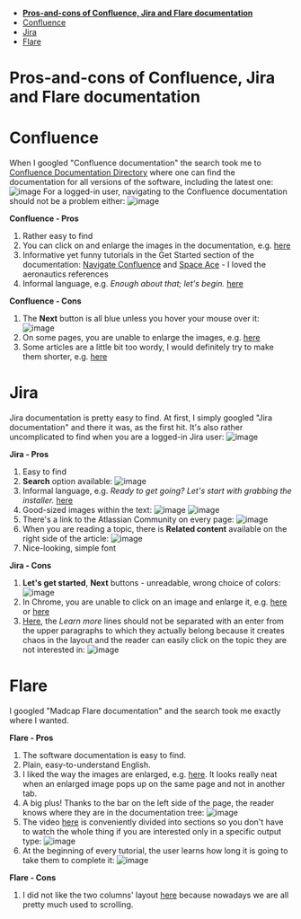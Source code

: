 - [**Pros-and-cons of Confluence, Jira and Flare documentation**](#pros-and-cons-of-confluence-jira-and-flare-documentation)
- [Confluence](#confluence)
- [Jira](#jira)
- [Flare](#flare)


# **Pros-and-cons of Confluence, Jira and Flare documentation**

# Confluence  
When I googled "Confluence documentation" the search took me to [Confluence Documentation Directory](https://confluence.atlassian.com/alldoc/confluence-documentation-directory-12877996.html) where one can find the documentation for all versions of the software, including the latest one: ![image](domowa10.png) For a logged-in user, navigating to the Confluence documentation should not be a problem either: ![image](domowa9.png)

**Confluence - Pros**
1. Rather easy to find
2. You can click on and enlarge the images in the documentation, e.g. [here](https://confluence.atlassian.com/doc/create-your-personal-space-777010869.html)
3. Informative yet funny tutorials in the Get Started section of the documentation: [Navigate Confluence](https://confluence.atlassian.com/doc/tutorial-navigate-confluence-251005338.html)  and [Space Ace](https://confluence.atlassian.com/doc/tutorial-space-ace-777010865.html) - I loved the aeronautics references
4. Informal language, e.g. *Enough about that; let's begin.* [here](https://confluence.atlassian.com/doc/tutorial-space-ace-777010865.html)


**Confluence - Cons** 
1. The **Next** button is all blue unless you hover your mouse over it: ![image](domowa11.png)
2. On some pages, you are unable to enlarge the images, e.g. [here](https://confluence.atlassian.com/doc/keyboard-shortcuts-139456.html)
3. Some articles are a little bit too wordy, I would definitely try to make them shorter, e.g. [here](https://confluence.atlassian.com/doc/develop-technical-documentation-in-confluence-226166494.html)



# Jira
Jira documentation is pretty easy to find. At first, I simply googled "Jira documentation" and there it was, as the first hit. It's also rather uncomplicated to find when you are a logged-in Jira user: ![image](domowa7.png)

**Jira - Pros**

 1. Easy to find
 2. **Search** option available: ![image](domowa2.png)
 3. Informal language, e.g. *Ready to get going? Let's start with grabbing the installer.* [here](https://confluence.atlassian.com/jiracoreserver073/setting-up-your-instance-861255641.html#Settingupyourinstance-Downloadtheinstaller)
 4. Good-sized images within the text: ![image](domowa3.png) ![image](domowa6.png)
 5. There's a link to the Atlassian Community on every page: ![image](domowa4.png)
 6. When you are reading a topic, there is **Related content** available on the right side of the article: ![image](domowa8.png)
 7. Nice-looking, simple font



**Jira - Cons**
1. **Let's get started**, **Next** buttons - unreadable, wrong choice of colors: ![image](domowa1.png) 
2. In Chrome, you are unable to click on an image and enlarge it, e.g. [here](https://confluence.atlassian.com/jiracoreserver073/managing-permissions-861255652.html) or [here](https://confluence.atlassian.com/jiracoreserver/viewing-a-project-938846234.html)
3. [Here](https://confluence.atlassian.com/jiracoreserver073/working-in-a-project-861255674.html), the *Learn more* lines should not be separated with an enter from the upper paragraphs to which they actually belong because it creates chaos in the layout and the reader can easily click on the topic they are not interested in: ![image](domowa5.png)



# Flare
I googled "Madcap Flare documentation" and the search took me exactly where I wanted.

**Flare - Pros**
1. The software documentation is easy to find.
2. Plain, easy-to-understand English.
3. I liked the way the images are enlarged, e.g. [here](https://help.madcapsoftware.com/flare2021r2/Content/Flare/Introduction/Features/General-Key-Features1.htm). It looks really neat when an enlarged image pops up on the same page and not in another tab.
4. A big plus! Thanks to the bar on the left side of the page, the reader knows where they are in the documentation tree: 
![image](domowa13.png)
5. The video [here](https://help.madcapsoftware.com/flare2021r2/Content/Flare/Step4-Developing-Targets/Develop-Targets.htm) is conveniently divided into sections so you don't have to watch the whole thing if you are interested only in a specific output type: ![image](domowa14.png)
6. At the beginning of every tutorial, the user learns how long it is going to take them to complete it: ![image](domowa15.png) 

**Flare - Cons**
1. I did not like the two columns' layout [here](https://help.madcapsoftware.com/flare2021r2/Content/Flare/Introduction/Get-Started.htm) because nowadays we are all pretty much used to scrolling.














